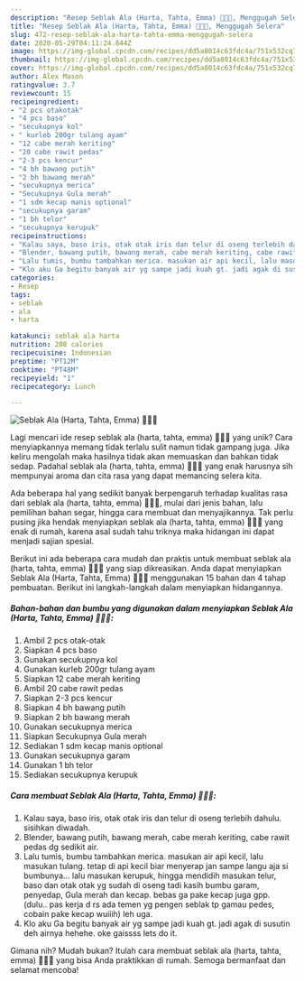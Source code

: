 ```yaml
---
description: "Resep Seblak Ala (Harta, Tahta, Emma) 🤣🤣🤣, Menggugah Selera"
title: "Resep Seblak Ala (Harta, Tahta, Emma) 🤣🤣🤣, Menggugah Selera"
slug: 472-resep-seblak-ala-harta-tahta-emma-menggugah-selera
date: 2020-05-29T04:11:24.844Z
image: https://img-global.cpcdn.com/recipes/dd5a8014c63fdc4a/751x532cq70/seblak-ala-harta-tahta-emma-🤣🤣🤣-foto-resep-utama.jpg
thumbnail: https://img-global.cpcdn.com/recipes/dd5a8014c63fdc4a/751x532cq70/seblak-ala-harta-tahta-emma-🤣🤣🤣-foto-resep-utama.jpg
cover: https://img-global.cpcdn.com/recipes/dd5a8014c63fdc4a/751x532cq70/seblak-ala-harta-tahta-emma-🤣🤣🤣-foto-resep-utama.jpg
author: Alex Mason
ratingvalue: 3.7
reviewcount: 15
recipeingredient:
- "2 pcs otakotak"
- "4 pcs baso"
- "secukupnya kol"
- " kurleb 200gr tulang ayam"
- "12 cabe merah keriting"
- "20 cabe rawit pedas"
- "2-3 pcs kencur"
- "4 bh bawang putih"
- "2 bh bawang merah"
- "secukupnya merica"
- "Secukupnya Gula merah"
- "1 sdm kecap manis optional"
- "secukupnya garam"
- "1 bh telor"
- "secukupnya kerupuk"
recipeinstructions:
- "Kalau saya, baso iris, otak otak iris dan telur di oseng terlebih dahulu. sisihkan diwadah."
- "Blender, bawang putih, bawang merah, cabe merah keriting, cabe rawit pedas dg sedikit air."
- "Lalu tumis, bumbu tambahkan merica. masukan air api kecil, lalu masukan tulang. tetap di api kecil biar menyerap jan sampe langu aja si bumbunya... lalu masukan kerupuk, hingga mendidih masukan telur, baso dan otak otak yg sudah di oseng tadi kasih bumbu garam, penyedap, Gula merah dan kecap. bebas ga pake kecap juga gpp. (dulu.. pas kerja d rs ada temen yg pengen seblak tp gamau pedes, cobain pake kecap wuiiih) leh uga."
- "Klo aku Ga begitu banyak air yg sampe jadi kuah gt. jadi agak di susutin deh airnya hehehe. oke gaissss lets do it."
categories:
- Resep
tags:
- seblak
- ala
- harta

katakunci: seblak ala harta 
nutrition: 208 calories
recipecuisine: Indonesian
preptime: "PT12M"
cooktime: "PT48M"
recipeyield: "1"
recipecategory: Lunch

---
```



![Seblak Ala (Harta, Tahta, Emma) 🤣🤣🤣](https://img-global.cpcdn.com/recipes/dd5a8014c63fdc4a/751x532cq70/seblak-ala-harta-tahta-emma-🤣🤣🤣-foto-resep-utama.jpg)

Lagi mencari ide resep seblak ala (harta, tahta, emma) 🤣🤣🤣 yang unik? Cara menyiapkannya memang tidak terlalu sulit namun tidak gampang juga. Jika keliru mengolah maka hasilnya tidak akan memuaskan dan bahkan tidak sedap. Padahal seblak ala (harta, tahta, emma) 🤣🤣🤣 yang enak harusnya sih mempunyai aroma dan cita rasa yang dapat memancing selera kita.

Ada beberapa hal yang sedikit banyak berpengaruh terhadap kualitas rasa dari seblak ala (harta, tahta, emma) 🤣🤣🤣, mulai dari jenis bahan, lalu pemilihan bahan segar, hingga cara membuat dan menyajikannya. Tak perlu pusing jika hendak menyiapkan seblak ala (harta, tahta, emma) 🤣🤣🤣 yang enak di rumah, karena asal sudah tahu triknya maka hidangan ini dapat menjadi sajian spesial.




Berikut ini ada beberapa cara mudah dan praktis untuk membuat seblak ala (harta, tahta, emma) 🤣🤣🤣 yang siap dikreasikan. Anda dapat menyiapkan Seblak Ala (Harta, Tahta, Emma) 🤣🤣🤣 menggunakan 15 bahan dan 4 tahap pembuatan. Berikut ini langkah-langkah dalam menyiapkan hidangannya.

<!--inarticleads1-->

##### Bahan-bahan dan bumbu yang digunakan dalam menyiapkan Seblak Ala (Harta, Tahta, Emma) 🤣🤣🤣:

1. Ambil 2 pcs otak-otak
1. Siapkan 4 pcs baso
1. Gunakan secukupnya kol
1. Gunakan  kurleb 200gr tulang ayam
1. Siapkan 12 cabe merah keriting
1. Ambil 20 cabe rawit pedas
1. Siapkan 2-3 pcs kencur
1. Siapkan 4 bh bawang putih
1. Siapkan 2 bh bawang merah
1. Gunakan secukupnya merica
1. Siapkan Secukupnya Gula merah
1. Sediakan 1 sdm kecap manis optional
1. Gunakan secukupnya garam
1. Gunakan 1 bh telor
1. Sediakan secukupnya kerupuk




<!--inarticleads2-->

##### Cara membuat Seblak Ala (Harta, Tahta, Emma) 🤣🤣🤣:

1. Kalau saya, baso iris, otak otak iris dan telur di oseng terlebih dahulu. sisihkan diwadah.
1. Blender, bawang putih, bawang merah, cabe merah keriting, cabe rawit pedas dg sedikit air.
1. Lalu tumis, bumbu tambahkan merica. masukan air api kecil, lalu masukan tulang. tetap di api kecil biar menyerap jan sampe langu aja si bumbunya... lalu masukan kerupuk, hingga mendidih masukan telur, baso dan otak otak yg sudah di oseng tadi kasih bumbu garam, penyedap, Gula merah dan kecap. bebas ga pake kecap juga gpp. (dulu.. pas kerja d rs ada temen yg pengen seblak tp gamau pedes, cobain pake kecap wuiiih) leh uga.
1. Klo aku Ga begitu banyak air yg sampe jadi kuah gt. jadi agak di susutin deh airnya hehehe. oke gaissss lets do it.




Gimana nih? Mudah bukan? Itulah cara membuat seblak ala (harta, tahta, emma) 🤣🤣🤣 yang bisa Anda praktikkan di rumah. Semoga bermanfaat dan selamat mencoba!
